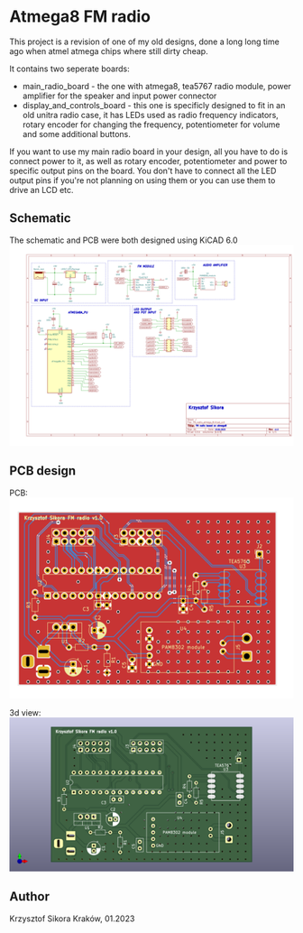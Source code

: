 # Atmega8 FM radio
This project is a revision of one of my old designs, done a long long time ago when atmel atmega chips where still dirty cheap.

It contains two seperate boards: 
 - main_radio_board - the one with atmega8, tea5767 radio module, power amplifier for the speaker and input power connector
 - display_and_controls_board - this one is specificly designed to fit in an old unitra radio case, it has LEDs used as radio frequency indicators, rotary encoder for changing the frequency, potentiometer for volume and some additional buttons.

 If you want to use my main radio board in your design, all you have to do is connect power to it, as well as rotary encoder, potentiometer and power to specific output pins on the board. You don't have to connect all the LED output pins if you're not planning on using them or you can use them to drive an LCD etc.

## Schematic
The schematic and PCB were both designed using KiCAD 6.0
![schematic kicad](main_radio_board/schematic_1.png)

## PCB design
PCB:
![PCB kicad](main_radio_board/pcb_image_1.png)


3d view:
![3d view](main_radio_board/pcb_image_2.png)


## Author
Krzysztof Sikora
Kraków, 01.2023
